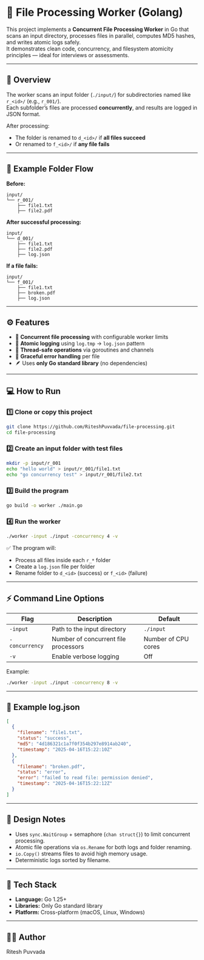 
# 🧪 File Processing Worker (Golang)

This project implements a **Concurrent File Processing Worker** in Go that scans an input directory, processes files in parallel, computes MD5 hashes, and writes atomic logs safely.  
It demonstrates clean code, concurrency, and filesystem atomicity principles — ideal for interviews or assessments.

---

## 🚀 Overview

The worker scans an input folder (`./input/`) for subdirectories named like `r_<id>/` (e.g., `r_001/`).  
Each subfolder’s files are processed **concurrently**, and results are logged in JSON format.

After processing:
- The folder is renamed to `d_<id>/` if **all files succeed**
- Or renamed to `f_<id>/` if **any file fails**

---

## 📂 Example Folder Flow

**Before:**
```
input/
└── r_001/
    ├── file1.txt
    ├── file2.pdf
```

**After successful processing:**
```
input/
└── d_001/
    ├── file1.txt
    ├── file2.pdf
    ├── log.json
```

**If a file fails:**
```
input/
└── f_001/
    ├── file1.txt
    ├── broken.pdf
    ├── log.json
```

---

## ⚙️ Features

- 🧵 **Concurrent file processing** with configurable worker limits  
- 💾 **Atomic logging** using `log.tmp` → `log.json` pattern  
- 🧩 **Thread-safe operations** via goroutines and channels  
- 🧠 **Graceful error handling** per file  
- 🪶 Uses **only Go standard library** (no dependencies)

---

## 💻 How to Run

### 1️⃣ Clone or copy this project
```bash
git clone https://github.com/RiteshPuvvada/file-processing.git
cd file-processing
```

### 2️⃣ Create an input folder with test files
```bash
mkdir -p input/r_001
echo "hello world" > input/r_001/file1.txt
echo "go concurrency test" > input/r_001/file2.txt
```

### 3️⃣ Build the program
```bash
go build -o worker ./main.go
```

### 4️⃣ Run the worker
```bash
./worker -input ./input -concurrency 4 -v
```

✅ The program will:
- Process all files inside each `r_*` folder
- Create a `log.json` file per folder
- Rename folder to `d_<id>` (success) or `f_<id>` (failure)

---

## ⚡ Command Line Options

| Flag | Description | Default |
|------|--------------|----------|
| `-input` | Path to the input directory | `./input` |
| `-concurrency` | Number of concurrent file processors | Number of CPU cores |
| `-v` | Enable verbose logging | Off |

Example:
```bash
./worker -input ./input -concurrency 8 -v
```

---

## 📘 Example log.json

```json
[
  {
    "filename": "file1.txt",
    "status": "success",
    "md5": "4d186321c1a7f0f354b297e8914ab240",
    "timestamp": "2025-04-16T15:22:10Z"
  },
  {
    "filename": "broken.pdf",
    "status": "error",
    "error": "failed to read file: permission denied",
    "timestamp": "2025-04-16T15:22:12Z"
  }
]
```

---

## 🧠 Design Notes

- Uses `sync.WaitGroup` + semaphore (`chan struct{}`) to limit concurrent processing.
- Atomic file operations via `os.Rename` for both logs and folder renaming.
- `io.Copy()` streams files to avoid high memory usage.
- Deterministic logs sorted by filename.

---

## 🧩 Tech Stack

- **Language:** Go 1.25+
- **Libraries:** Only Go standard library  
- **Platform:** Cross-platform (macOS, Linux, Windows)

---

## 👨‍💻 Author
Ritesh Puvvada
